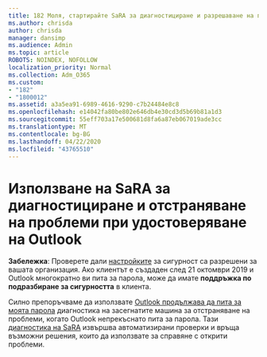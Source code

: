 ```yaml
---
title: 182 Моля, стартирайте SaRA за диагностициране и разрешаване на проблеми с удостоверяване на Outlook
ms.author: chrisda
author: chrisda
manager: dansimp
ms.audience: Admin
ms.topic: article
ROBOTS: NOINDEX, NOFOLLOW
localization_priority: Normal
ms.collection: Adm_O365
ms.custom:
- "182"
- "1800012"
ms.assetid: a3a5ea91-6989-4616-9290-c7b24484e8c8
ms.openlocfilehash: e14042fa80be802e646db4e30cd3d5b69b81a1d3
ms.sourcegitcommit: 55eff703a17e500681d8fa6a87eb067019ade3cc
ms.translationtype: MT
ms.contentlocale: bg-BG
ms.lasthandoff: 04/22/2020
ms.locfileid: "43765510"
---
```

# <a name="use-sara-to-diagnose-and-resolve-outlook-authentication-issues"></a>Използване на SaRA за диагностициране и отстраняване на проблеми при удостоверяване на Outlook

**Забележка**: Проверете дали [настройките](https://aka.ms/securitydefaults) за сигурност са разрешени за вашата организация. Ако клиентът е създаден след 21 октомври 2019 и Outlook многократно ви пита за парола, може да имате **поддръжка по подразбиране за сигурността** в клиента.

Силно препоръчваме да използвате [Outlook продължава да пита за моята парола](https://aka.ms/SaRA-OutlookPwdPrompt-Alchemy) диагностика на засегнатите машина за отстраняване на проблеми, когато Outlook непрекъснато пита за парола. Тази [диагностика на SaRA](https://diagnostics.office.com/#/) извършва автоматизирани проверки и връща възможни решения, които да използвате за справяне с открити проблеми.
